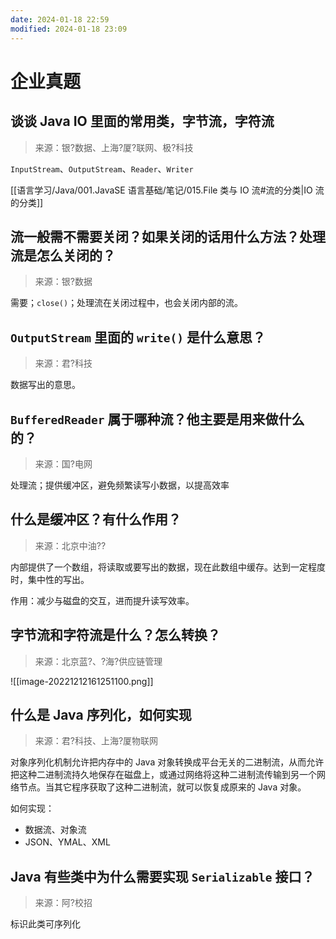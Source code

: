 ```yaml
---
date: 2024-01-18 22:59
modified: 2024-01-18 23:09
---
```


# 企业真题

## 谈谈 Java IO 里面的常用类，字节流，字符流

>来源：银?数据、上海?厦?联网、极?科技

`InputStream`、`OutputStream`、`Reader`、`Writer`

[[语言学习/Java/001.JavaSE 语言基础/笔记/015.File 类与 IO 流#流的分类|IO 流的分类]]

## 流一般需不需要关闭？如果关闭的话用什么方法？处理流是怎么关闭的？

>来源：银?数据

需要；`close()`；处理流在关闭过程中，也会关闭内部的流。

## `OutputStream` 里面的 `write()` 是什么意思？

>来源：君?科技

数据写出的意思。

## `BufferedReader` 属于哪种流？他主要是用来做什么的？

>来源：国?电网

处理流；提供缓冲区，避免频繁读写小数据，以提高效率

## 什么是缓冲区？有什么作用？

>来源：北京中油??

内部提供了一个数组，将读取或要写出的数据，现在此数组中缓存。达到一定程度时，集中性的写出。

作用：减少与磁盘的交互，进而提升读写效率。

## 字节流和字符流是什么？怎么转换？

>来源：北京蓝?、?海?供应链管理

![[image-20221212161251100.png]]

## 什么是 Java 序列化，如何实现

>来源：君?科技、上海?厦物联网

对象序列化机制允许把内存中的 Java 对象转换成平台无关的二进制流，从而允许把这种二进制流持久地保存在磁盘上，或通过网络将这种二进制流传输到另一个网络节点。当其它程序获取了这种二进制流，就可以恢复成原来的 Java 对象。

如何实现：

- 数据流、对象流
- JSON、YMAL、XML

## Java 有些类中为什么需要实现 `Serializable` 接口？

>来源：阿?校招

标识此类可序列化
